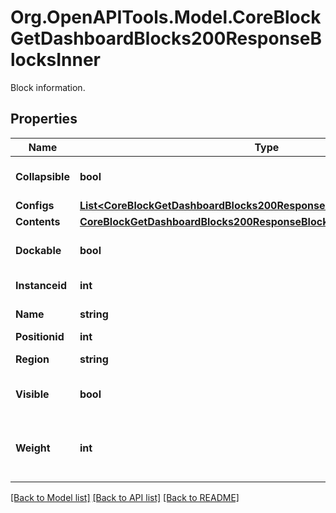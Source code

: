 # Org.OpenAPITools.Model.CoreBlockGetDashboardBlocks200ResponseBlocksInner
Block information.

## Properties

Name | Type | Description | Notes
------------ | ------------- | ------------- | -------------
**Collapsible** | **bool** | Whether the block is collapsible. | [optional] 
**Configs** | [**List&lt;CoreBlockGetDashboardBlocks200ResponseBlocksInnerConfigsInner&gt;**](CoreBlockGetDashboardBlocks200ResponseBlocksInnerConfigsInner.md) |  | [optional] 
**Contents** | [**CoreBlockGetDashboardBlocks200ResponseBlocksInnerContents**](CoreBlockGetDashboardBlocks200ResponseBlocksInnerContents.md) |  | [optional] 
**Dockable** | **bool** | Whether the block is dockable. | [optional] 
**Instanceid** | **int** | Block instance id. | [optional] 
**Name** | **string** | Block name. | [optional] 
**Positionid** | **int** | Position id. | [optional] 
**Region** | **string** | Block region. | [optional] 
**Visible** | **bool** | Whether the block is visible. | [optional] 
**Weight** | **int** | Used to order blocks within a region. | [optional] 

[[Back to Model list]](../README.md#documentation-for-models) [[Back to API list]](../README.md#documentation-for-api-endpoints) [[Back to README]](../README.md)

